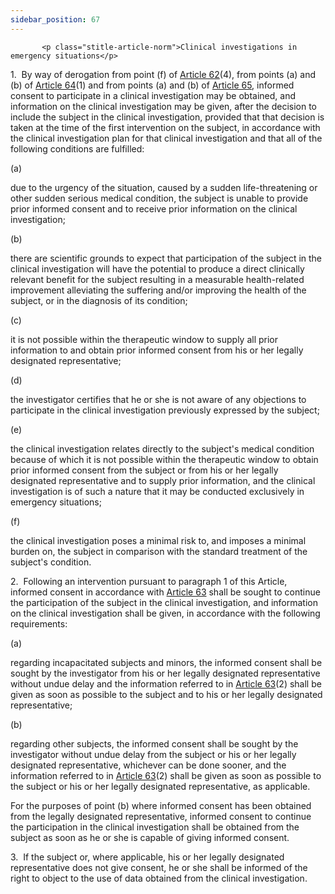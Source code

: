 ```yaml
---
sidebar_position: 67
---
```

           <p class="stitle-article-norm">Clinical investigations in emergency situations</p>
   <p class="norm">1.&nbsp;&nbsp;By way of derogation from 
point&nbsp;(f) of <a href='../CHAPTER VI/Article 62 - General requirements regarding clinical investigations conducted to demonstrate conformity of devices'> Article 62</a>(4), from points (a) and (b) of 
<a href='../CHAPTER VI/Article 64 - Clinical investigations on incapacitated subjects'> Article 64</a>(1) and from points (a) and (b) of <a href='../CHAPTER VI/Article 65 - Clinical investigations on minors'> Article 65</a>, 
informed consent to participate in a clinical investigation may be 
obtained, and information on the clinical investigation may be given, 
after the decision to include the subject in the clinical investigation,
 provided that that decision is taken at the time of the first 
intervention on the subject, in accordance with the clinical 
investigation plan for that clinical investigation and that all of the 
following conditions are fulfilled:</p>
   <div class="grid-container grid-list">
      <div class="list grid-list-column-1">
         <span>(a)&nbsp;</span>
      </div>
      <div class="grid-list-column-2">
         <p class="norm">due to the urgency of the situation, caused by a
 sudden life-threatening or other sudden serious medical condition, the 
subject is unable to provide prior informed consent and to receive prior
 information on the clinical investigation;</p>
      </div>
   </div>
   <div class="grid-container grid-list">
      <div class="list grid-list-column-1">
         <span>(b)&nbsp;</span>
      </div>
      <div class="grid-list-column-2">
         <p class="norm">there are scientific grounds to expect that 
participation of the subject in the clinical investigation will have the
 potential to produce a direct clinically relevant benefit for the 
subject resulting in a measurable health-related improvement alleviating
 the suffering and/or improving the health of the subject, or in the 
diagnosis of its condition;</p>
      </div>
   </div>
   <div class="grid-container grid-list">
      <div class="list grid-list-column-1">
         <span>(c)&nbsp;</span>
      </div>
      <div class="grid-list-column-2">
         <p class="norm">it is not possible within the therapeutic 
window to supply all prior information to and obtain prior informed 
consent from his or her legally designated representative;</p>
      </div>
   </div>
   <div class="grid-container grid-list">
      <div class="list grid-list-column-1">
         <span>(d)&nbsp;</span>
      </div>
      <div class="grid-list-column-2">
         <p class="norm">the investigator certifies that he or she is 
not aware of any objections to participate in the clinical investigation
 previously expressed by the subject;</p>
      </div>
   </div>
   <div class="grid-container grid-list">
      <div class="list grid-list-column-1">
         <span>(e)&nbsp;</span>
      </div>
      <div class="grid-list-column-2">
         <p class="norm">the clinical investigation relates directly to 
the subject's medical condition because of which it is not possible 
within the therapeutic window to obtain prior informed consent from the 
subject or from his or her legally designated representative and to 
supply prior information, and the clinical investigation is of such a 
nature that it may be conducted exclusively in emergency situations;</p>
      </div>
   </div>
   <div class="grid-container grid-list">
      <div class="list grid-list-column-1">
         <span>(f)&nbsp;</span>
      </div>
      <div class="grid-list-column-2">
         <p class="norm">the clinical investigation poses a minimal risk
 to, and imposes a minimal burden on, the subject in comparison with the
 standard treatment of the subject's condition.</p>
      </div>
   </div>
   <p class="norm">2.&nbsp;&nbsp;Following an intervention pursuant to 
paragraph&nbsp;1 of this Article, informed consent in accordance with 
<a href='../CHAPTER VI/Article 63 - Informed consent'> Article 63</a> shall be sought to continue the participation of the 
subject in the clinical investigation, and information on the clinical 
investigation shall be given, in accordance with the following 
requirements:</p>
   <div class="grid-container grid-list">
      <div class="list grid-list-column-1">
         <span>(a)&nbsp;</span>
      </div>
      <div class="grid-list-column-2">
         <p class="norm">regarding incapacitated subjects and minors, 
the informed consent shall be sought by the investigator from his or her
 legally designated representative without undue delay and the 
information referred to in <a href='../CHAPTER VI/Article 63 - Informed consent'> Article 63</a>(2) shall be given as soon as 
possible to the subject and to his or her legally designated 
representative;</p>
      </div>
   </div>
   <div class="grid-container grid-list">
      <div class="list grid-list-column-1">
         <span>(b)&nbsp;</span>
      </div>
      <div class="grid-list-column-2">
         <p class="norm">regarding other subjects, the informed consent 
shall be sought by the investigator without undue delay from the subject
 or his or her legally designated representative, whichever can be done 
sooner, and the information referred to in <a href='../CHAPTER VI/Article 63 - Informed consent'> Article 63</a>(2) shall be 
given as soon as possible to the subject or his or her legally 
designated representative, as applicable.</p>
      </div>
   </div>
   <p class="norm">For the purposes of point&nbsp;(b) where informed 
consent has been obtained from the legally designated representative, 
informed consent to continue the participation in the clinical 
investigation shall be obtained from the subject as soon as he or she is
 capable of giving informed consent.</p>
   <p class="norm">3.&nbsp;&nbsp;If the subject or, where applicable, 
his or her legally designated representative does not give consent, he 
or she shall be informed of the right to object to the use of data 
obtained from the clinical investigation.</p>